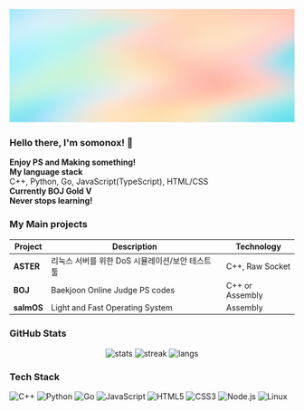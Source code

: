 <p align="center">
  <img src="header.png"  width="1920" height="200"/>
</p>

### Hello there, I'm somonox! 👋

**Enjoy PS and Making something!** <br>
**My language stack** <br>
C++, Python, Go, JavaScript(TypeScript), HTML/CSS <br>
**Currently BOJ Gold V** <br>
**Never stops learning!** <br>

### My Main projects

| Project                    | Description                                  | Technology                         |
| -------------------------- | -------------------------------------------- | ------------------------------ |
| **ASTER**                  | 리눅스 서버를 위한 DoS 시뮬레이션/보안 테스트 툴                | C++, Raw Socket                |
| **BOJ**                    | Baekjoon Online Judge PS codes            | C++ or Assembly                            |
| **salmOS**                 | Light and Fast Operating System              | Assembly                     |

### GitHub Stats

<p align="center">
  <img src="https://github-readme-stats.vercel.app/api?username=somonox&show_icons=true&theme=transparent" alt="stats"/>
  <img src="https://github-readme-streak-stats.herokuapp.com/?user=somonox&theme=transparent" alt="streak"/>
  <img src="https://github-readme-stats.vercel.app/api/top-langs/?username=somonox&layout=compact&hide=html,css&theme=transparent" alt="langs"/>
</p>

### Tech Stack

![C++](https://img.shields.io/badge/C++-00599C?style=for-the-badge\&logo=c%2b%2b\&logoColor=white)
![Python](https://img.shields.io/badge/Python-3776AB?style=for-the-badge\&logo=python\&logoColor=white)
![Go](https://img.shields.io/badge/Go-00ADD8?style=for-the-badge\&logo=go\&logoColor=white)
![JavaScript](https://img.shields.io/badge/JavaScript-F7DF1E?style=for-the-badge\&logo=javascript\&logoColor=black)
![HTML5](https://img.shields.io/badge/HTML-E34F26?style=for-the-badge\&logo=html5\&logoColor=white)
![CSS3](https://img.shields.io/badge/CSS-1572B6?style=for-the-badge\&logo=css3\&logoColor=white)
![Node.js](https://img.shields.io/badge/Node.js-339933?style=for-the-badge\&logo=node.js\&logoColor=white)
![Linux](https://img.shields.io/badge/Linux-FCC624?style=for-the-badge\&logo=linux\&logoColor=black)
